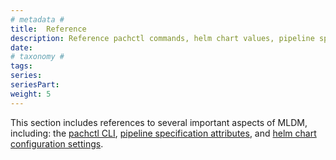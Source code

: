 ```yaml
---
# metadata # 
title:  Reference
description: Reference pachctl commands, helm chart values, pipeline spec options, and more.
date: 
# taxonomy #
tags: 
series:
seriesPart:
weight: 5
---
```


This section includes references to several important aspects of MLDM, including: the [pachctl CLI](./pachctl), [pipeline specification attributes](./pipeline-spec), and [helm chart configuration settings](./helm-values).
